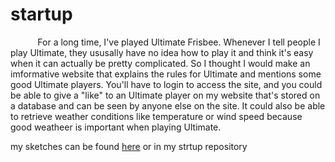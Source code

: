 # startup

&nbsp;&nbsp;&nbsp;&nbsp;&nbsp;&nbsp;&nbsp;&nbsp;&nbsp;&nbsp;
For a long time, I've played Ultimate Frisbee. Whenever I tell people I play Ultimate, they ususally have no idea how to play it and think it's easy when it can actually be pretty complicated. So I thought I would make an imformative website that explains the rules for Ultimate and mentions some good Ultimate players. You'll have to login to access the site, and you could be able to give a "like" to an Ultimate player on my website that's stored on a database and can be seen by anyone else on the site. It could also be able to retrieve weather conditions like temperature or wind speed because good weatheer is important when playing Ultimate.  

my sketches can be found [here](https://github.com/reesberrett/startup/files/11438421/startup_sketches.pdf) or in my strtup repository
